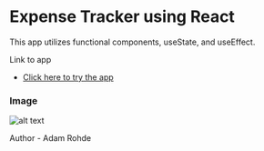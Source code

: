 # Expense Tracker using React

This app utilizes functional components, useState,  and useEffect.

Link to app
  - [Click here to try the app](https://adamrohde.github.io/expense-tracker/)
  

### Image

![alt text]()



Author - Adam Rohde
